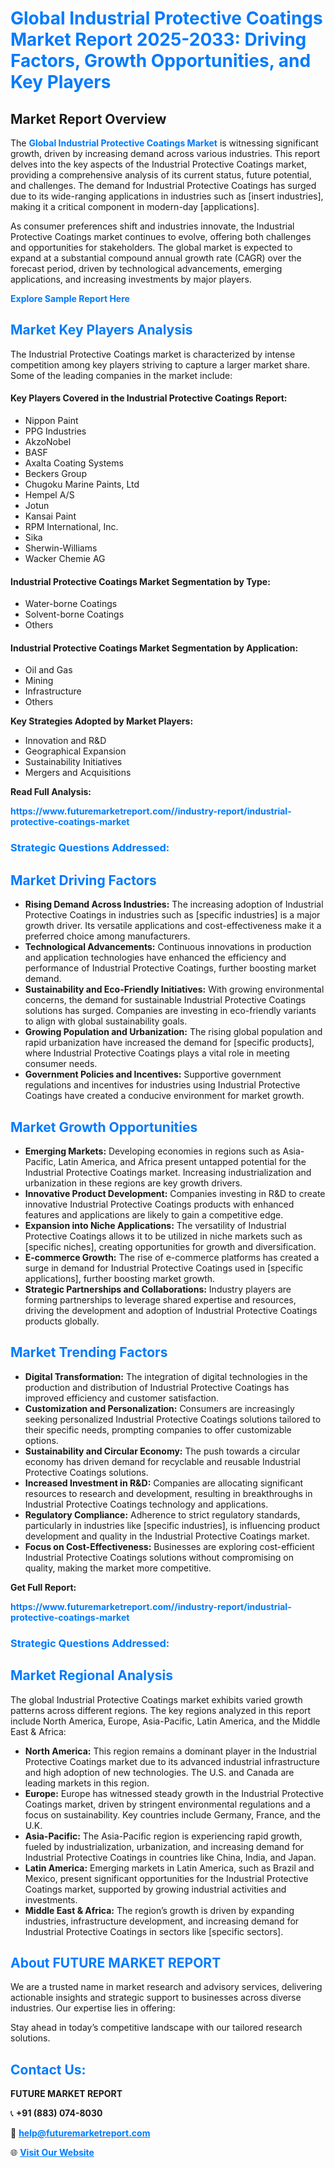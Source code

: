 <h1 style="color: #007BFF;">Global Industrial Protective Coatings Market Report 2025-2033: Driving Factors, Growth Opportunities, and Key Players</h1>

<section id="overview">
<h2>Market Report Overview</h2>
<p>The <a href="https://www.futuremarketreport.com//industry-report/industrial-protective-coatings-market" style="color: #007BFF; text-decoration: none;"><strong>Global Industrial Protective Coatings Market</strong></a> is witnessing significant growth, driven by increasing demand across various industries. This report delves into the key aspects of the Industrial Protective Coatings market, providing a comprehensive analysis of its current status, future potential, and challenges. The demand for Industrial Protective Coatings has surged due to its wide-ranging applications in industries such as [insert industries], making it a critical component in modern-day [applications].</p>
<p>As consumer preferences shift and industries innovate, the Industrial Protective Coatings market continues to evolve, offering both challenges and opportunities for stakeholders. The global market is expected to expand at a substantial compound annual growth rate (CAGR) over the forecast period, driven by technological advancements, emerging applications, and increasing investments by major players.</p>
</section>

<section id="overview">
<p><a href="https://www.futuremarketreport.com//request-sample/reportId=48707" style="color: #007BFF; text-decoration: none;"><strong>Explore Sample Report Here</strong></a></p>
</section>

<section id="key-players">
<h2 style="color: #007BFF;">Market Key Players Analysis</h2>
<p>The Industrial Protective Coatings market is characterized by intense competition among key players striving to capture a larger market share. Some of the leading companies in the market include:</p>
<h4>Key Players Covered in the Industrial Protective Coatings Report:</h4>
<ul><li>Nippon Paint</li><li>PPG Industries</li><li>AkzoNobel</li><li>BASF</li><li>Axalta Coating Systems</li><li>Beckers Group</li><li>Chugoku Marine Paints, Ltd</li><li>Hempel A/S</li><li>Jotun</li><li>Kansai Paint</li><li>RPM International, Inc.</li><li>Sika</li><li>Sherwin-Williams</li><li>Wacker Chemie AG</li></ul>
<h4>Industrial Protective Coatings Market Segmentation by Type:</h4>
<ul><li>Water-borne Coatings</li><li>Solvent-borne Coatings</li><li>Others</li></ul>

<h4>Industrial Protective Coatings Market Segmentation by Application:</h4>
<ul><li>Oil and Gas</li><li>Mining</li><li>Infrastructure</li><li>Others</li></ul>
<p><strong>Key Strategies Adopted by Market Players:</strong></p>
<ul>
<li>Innovation and R&D</li>
<li>Geographical Expansion</li>
<li>Sustainability Initiatives</li>
<li>Mergers and Acquisitions</li>
</ul>
</section>

<section>
<p><strong>Read Full Analysis: </strong></p><a href="https://www.futuremarketreport.com//industry-report/industrial-protective-coatings-market" style="color: #007BFF; text-decoration: none;"><strong>https://www.futuremarketreport.com//industry-report/industrial-protective-coatings-market</strong></a>
<h3 style="color: #007BFF;">Strategic Questions Addressed:</h3>
</section>

<section id="driving-factors">
<h2 style="color: #007BFF;">Market Driving Factors</h2>
<ul>
<li><strong>Rising Demand Across Industries:</strong> The increasing adoption of Industrial Protective Coatings in industries such as [specific industries] is a major growth driver. Its versatile applications and cost-effectiveness make it a preferred choice among manufacturers.</li>
<li><strong>Technological Advancements:</strong> Continuous innovations in production and application technologies have enhanced the efficiency and performance of Industrial Protective Coatings, further boosting market demand.</li>
<li><strong>Sustainability and Eco-Friendly Initiatives:</strong> With growing environmental concerns, the demand for sustainable Industrial Protective Coatings solutions has surged. Companies are investing in eco-friendly variants to align with global sustainability goals.</li>
<li><strong>Growing Population and Urbanization:</strong> The rising global population and rapid urbanization have increased the demand for [specific products], where Industrial Protective Coatings plays a vital role in meeting consumer needs.</li>
<li><strong>Government Policies and Incentives:</strong> Supportive government regulations and incentives for industries using Industrial Protective Coatings have created a conducive environment for market growth.</li>
</ul>
</section>

<section id="growth-opportunities">
<h2 style="color: #007BFF;">Market Growth Opportunities</h2>
<ul>
<li><strong>Emerging Markets:</strong> Developing economies in regions such as Asia-Pacific, Latin America, and Africa present untapped potential for the Industrial Protective Coatings market. Increasing industrialization and urbanization in these regions are key growth drivers.</li>
<li><strong>Innovative Product Development:</strong> Companies investing in R&D to create innovative Industrial Protective Coatings products with enhanced features and applications are likely to gain a competitive edge.</li>
<li><strong>Expansion into Niche Applications:</strong> The versatility of Industrial Protective Coatings allows it to be utilized in niche markets such as [specific niches], creating opportunities for growth and diversification.</li>
<li><strong>E-commerce Growth:</strong> The rise of e-commerce platforms has created a surge in demand for Industrial Protective Coatings used in [specific applications], further boosting market growth.</li>
<li><strong>Strategic Partnerships and Collaborations:</strong> Industry players are forming partnerships to leverage shared expertise and resources, driving the development and adoption of Industrial Protective Coatings products globally.</li>
</ul>
</section>

<section id="trending-factors">
<h2 style="color: #007BFF;">Market Trending Factors</h2>
<ul>
<li><strong>Digital Transformation:</strong> The integration of digital technologies in the production and distribution of Industrial Protective Coatings has improved efficiency and customer satisfaction.</li>
<li><strong>Customization and Personalization:</strong> Consumers are increasingly seeking personalized Industrial Protective Coatings solutions tailored to their specific needs, prompting companies to offer customizable options.</li>
<li><strong>Sustainability and Circular Economy:</strong> The push towards a circular economy has driven demand for recyclable and reusable Industrial Protective Coatings solutions.</li>
<li><strong>Increased Investment in R&D:</strong> Companies are allocating significant resources to research and development, resulting in breakthroughs in Industrial Protective Coatings technology and applications.</li>
<li><strong>Regulatory Compliance:</strong> Adherence to strict regulatory standards, particularly in industries like [specific industries], is influencing product development and quality in the Industrial Protective Coatings market.</li>
<li><strong>Focus on Cost-Effectiveness:</strong> Businesses are exploring cost-efficient Industrial Protective Coatings solutions without compromising on quality, making the market more competitive.</li>
</ul>
</section>

<section>
<p><strong>Get Full Report: </strong></p><a href="https://www.futuremarketreport.com//industry-report/industrial-protective-coatings-market" style="color: #007BFF; text-decoration: none;"><strong>https://www.futuremarketreport.com//industry-report/industrial-protective-coatings-market</strong></a>
<h3 style="color: #007BFF;">Strategic Questions Addressed:</h3>
</section>


<section id="regional-analysis">
<h2 style="color: #007BFF;">Market Regional Analysis</h2>
<p>The global Industrial Protective Coatings market exhibits varied growth patterns across different regions. The key regions analyzed in this report include North America, Europe, Asia-Pacific, Latin America, and the Middle East & Africa:</p>
<ul>
<li><strong>North America:</strong> This region remains a dominant player in the Industrial Protective Coatings market due to its advanced industrial infrastructure and high adoption of new technologies. The U.S. and Canada are leading markets in this region.</li>
<li><strong>Europe:</strong> Europe has witnessed steady growth in the Industrial Protective Coatings market, driven by stringent environmental regulations and a focus on sustainability. Key countries include Germany, France, and the U.K.</li>
<li><strong>Asia-Pacific:</strong> The Asia-Pacific region is experiencing rapid growth, fueled by industrialization, urbanization, and increasing demand for Industrial Protective Coatings in countries like China, India, and Japan.</li>
<li><strong>Latin America:</strong> Emerging markets in Latin America, such as Brazil and Mexico, present significant opportunities for the Industrial Protective Coatings market, supported by growing industrial activities and investments.</li>
<li><strong>Middle East & Africa:</strong> The region’s growth is driven by expanding industries, infrastructure development, and increasing demand for Industrial Protective Coatings in sectors like [specific sectors].</li>
</ul>
</section>

<footer>
<h2 style="color: #007BFF;">About FUTURE MARKET REPORT</h2>
<p>We are a trusted name in market research and advisory services, delivering actionable insights and strategic support to businesses across diverse industries. Our expertise lies in offering:</p>

<p>Stay ahead in today’s competitive landscape with our tailored research solutions.</p>

<h2 style="color: #007BFF;">Contact Us:</h2>
<p><strong>FUTURE MARKET REPORT</strong></p>
<p>📞 <strong>+91 (883) 074-8030</strong></p>
<p>📧 <strong><a href="mailto:help@futuremarketreport.com" style="color: #007BFF;">help@futuremarketreport.com</a></strong></p>
<p>🌐 <strong><a href="https://www.futuremarketreport.com/" style="color: #007BFF;">Visit Our Website</a></strong></p>
</footer>